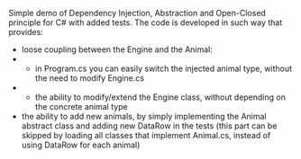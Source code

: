 Simple demo of Dependency Injection, Abstraction and Open-Closed principle for C# with added tests. The code is developed in such way that provides:
- loose coupling between the Engine and the Animal:
- - in Program.cs you can easily switch the injected animal type, without the need to modify Engine.cs
- - the ability to modify/extend the Engine class, without depending on the concrete animal type
- the ability to add new animals, by simply implementing the Animal abstract class and adding new DataRow in the tests (this part can be skipped by loading all classes that implement Animal.cs, instead of using DataRow for each animal)
